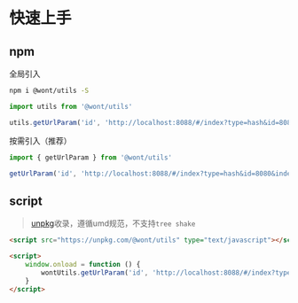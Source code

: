 # 快速上手

## npm

全局引入
```bash
npm i @wont/utils -S
```

```js
import utils from '@wont/utils'

utils.getUrlParam('id', 'http://localhost:8088/#/index?type=hash&id=8080&index=0') // 8080
```

按需引入（推荐）

```js
import { getUrlParam } from '@wont/utils'

getUrlParam('id', 'http://localhost:8088/#/index?type=hash&id=8080&index=0') // 8080
```

## script
> [unpkg](https://unpkg.com/)收录，遵循umd规范，不支持`tree shake`

```html
<script src="https://unpkg.com/@wont/utils" type="text/javascript"></script>

<script>
    window.onload = function () {
        wontUtils.getUrlParam('id', 'http://localhost:8088/#/index?type=hash&id=8080&index=0') // 8080
    }
</script>
```
